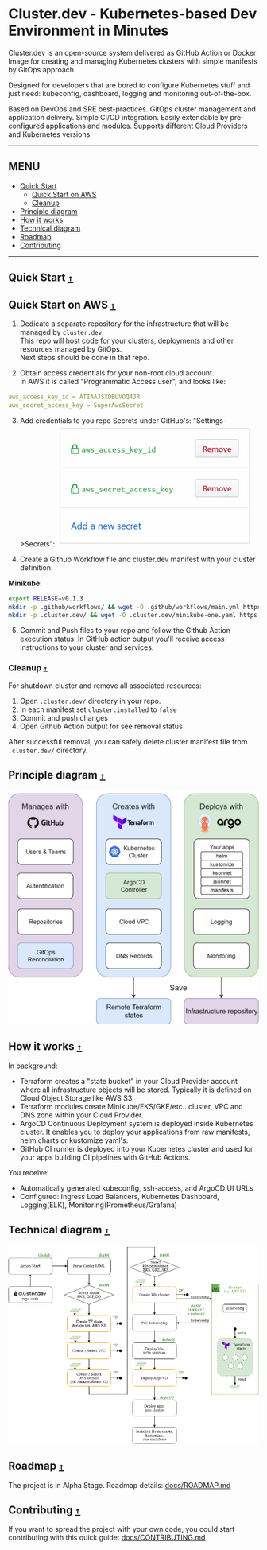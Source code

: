 # Cluster.dev - Kubernetes-based Dev Environment in Minutes

Cluster.dev is an open-source system delivered as GitHub Action or Docker Image for creating and managing Kubernetes clusters with simple manifests by GitOps approach.

Designed for developers that are bored to configure Kubernetes stuff and just need: kubeconfig, dashboard, logging and monitoring out-of-the-box.

Based on DevOps and SRE best-practices. GitOps cluster management and application delivery. Simple CI/CD integration. Easily extendable by pre-configured applications and modules. Supports different Cloud Providers and Kubernetes versions.

----

## MENU

* [Quick Start](#quick-start-)
  * [Quick Start on AWS](#quick-start-on-aws-)
  * [Cleanup](#cleanup-)
* [Principle diagram](#principle-diagram-)
* [How it works](#how-it-works-)
* [Technical diagram](#technical-diagram-)
* [Roadmap](#roadmap-)
* [Contributing](#contributing-)

----

## Quick Start [`↑`](#menu)

## Quick Start on AWS [`↑`](#menu)

1. Dedicate a separate repository for the infrastructure that will be managed by `cluster.dev`.  
This repo will host code for your clusters, deployments and other resources managed by GitOps.  
Next steps should be done in that repo.

2. Obtain access credentials for your non-root cloud account.  
In AWS it is called "Programmatic Access user", and looks like:

```yaml
aws_access_key_id = ATIAAJSXDBUVOQ4JR
aws_secret_access_key = SuperAwsSecret
```

3. Add credentials to you repo Secrets under GitHub's: "Settings->Secrets":
 ![GitHub Secrets](docs/images/gh-secrets.png)

4. Create a Github Workflow file and cluster.dev manifest with your cluster definition.

**Minikube**:

```bash
export RELEASE=v0.1.3
mkdir -p .github/workflows/ && wget -O .github/workflows/main.yml https://raw.githubusercontent.com/shalb/cluster.dev/${RELEASE}/docs/quick-start/aws/github-workflow.yaml
mkdir -p .cluster.dev/ && wget -O .cluster.dev/minikube-one.yaml https://raw.githubusercontent.com/shalb/cluster.dev/${RELEASE}/docs/quick-start/aws/minikube-cluster-definition.yaml
```

5. Commit and Push files to your repo and follow the Github Action execution status. In GitHub action output you'll receive access instructions to your cluster and services.

### Cleanup [`↑`](#menu)

For shutdown cluster and remove all associated resources:

1. Open `.cluster.dev/` directory in your repo.
2. In each manifest set `cluster.installed` to `false`
3. Commit and push changes
4. Open Github Action output for see removal status

After successful removal, you can safely delete cluster manifest file from `.cluster.dev/` directory.

## Principle diagram [`↑`](#menu)

![cluster.dev diagram](docs/images/cluster-dev-diagram.png)


## How it works [`↑`](#menu)

In background:

* Terraform creates a "state bucket" in your Cloud Provider account where all infrastructure objects will be stored. Typically it is defined on Cloud Object Storage like AWS S3.
* Terraform modules create Minikube/EKS/GKE/etc.. cluster, VPC and DNS zone within your Cloud Provider.
* ArgoCD Continuous Deployment system is deployed inside Kubernetes cluster. It enables you to deploy your applications from raw manifests, helm charts or kustomize yaml's.
* GitHub CI runner is deployed into your Kubernetes cluster and used for your apps building CI pipelines with GitHub Actions.

You receive:

* Automatically generated kubeconfig, ssh-access, and ArgoCD UI URLs
* Configured: Ingress Load Balancers, Kubernetes Dashboard, Logging(ELK), Monitoring(Prometheus/Grafana)

## Technical diagram [`↑`](#menu)

![cluster.dev technical diagram](docs/images/cluster-dev-technical-diagram.png)


## Roadmap [`↑`](#menu)

The project is in Alpha Stage. Roadmap details: [docs/ROADMAP.md](docs/ROADMAP.md)

## Contributing [`↑`](#menu)

If you want to spread the project with your own code, you could start contributing with this quick guide: [docs/CONTRIBUTING.md](docs/CONTRIBUTING.md)
